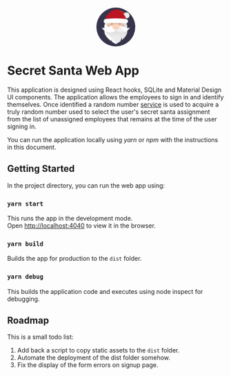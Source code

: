 <style type="text/css">
img {
    display: flex;
    justify-items: right;
    align-items: right;
    float: middle;
    vertical-align: middle;
    width: 90px;
    height: 90px;
    margin: auto auto;
    border-radius: 50%;
}
</style>

![Secret Santa Logo](./public/logo192.png)

# Secret Santa Web App 

This application is designed using React hooks, SQLite and Material Design UI components. The application allows the employees to sign in and identify themselves. Once identified a random number [service](https://random.org) is used to acquire a truly random number used to select the user's secret santa assignment from the list of unassigned employees that remains at the time of the user signing in.

You can run the application locally using _yarn_ or _npm_ with the instructions in this document.

## Getting Started

In the project directory, you can run the web app using:

### `yarn start`

This runs the app in the development mode.<br />
Open [http://localhost:4040](http://localhost:4040) to view it in the browser.

### `yarn build`

Builds the app for production to the `dist` folder.<br />

### `yarn debug`

This builds the application code and executes using node inspect for debugging.


## Roadmap
This is a small todo list:
1. Add back a script to copy static assets to the `dist` folder.
2. Automate the deployment of the dist folder somehow.
3. Fix the display of the form errors on signup page.

